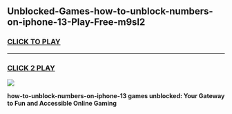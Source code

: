 
## Unblocked-Games-how-to-unblock-numbers-on-iphone-13-Play-Free-m9sl2
<h3>
<a href="https://premium76.site?title=how-to-unblock-numbers-on-iphone-13&ref=23A">CLICK TO PLAY</a></h3>
<hr>

<h3>
<a href="https://premium76.site?title=how-to-unblock-numbers-on-iphone-13&ref=23A">CLICK 2 PLAY</a>
  
</h3>

<a href="https://premium76.site?title=how-to-unblock-numbers-on-iphone-13&ref=23A"><img src="https://clearcache.store/games.png"></a>


**how-to-unblock-numbers-on-iphone-13 games unblocked: Your Gateway to Fun and Accessible Online Gaming**
